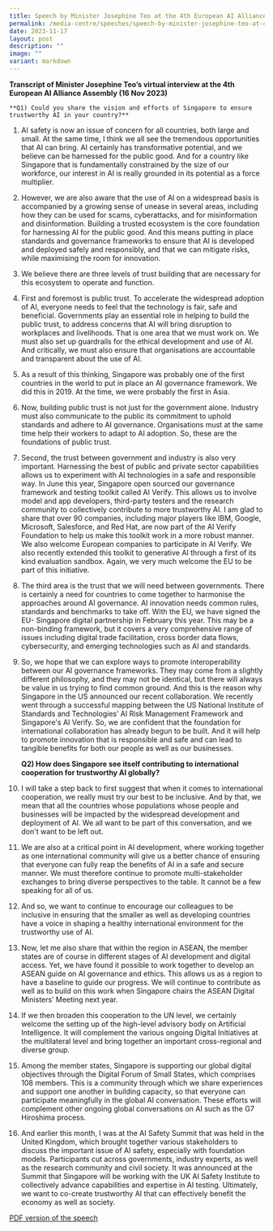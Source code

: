 ```yaml
---
title: Speech by Minister Josephine Teo at the 4th European AI Alliance Assembly
permalink: /media-centre/speeches/speech-by-minister-josephine-teo-at-4th-european-ai-alliance-assembly/
date: 2023-11-17
layout: post
description: ""
image: ""
variant: markdown
---
```

**Transcript of Minister Josephine Teo’s virtual interview at the 4th European AI Alliance Assembly (16 Nov 2023)**

    **Q1) Could you share the vision and efforts of Singapore to ensure trustworthy AI in your country?**
		
1. AI safety is now an issue of concern for all countries, both large and small. At the same time, I think we all see the tremendous opportunities that AI can bring. AI certainly has transformative potential, and we believe can be harnessed for the public good. And for a country like Singapore that is fundamentally constrained by the size of our workforce, our interest in AI is really grounded in its potential as a force multiplier.

2. However, we are also aware that the use of AI on a widespread basis is accompanied by a growing sense of unease in several areas, including how they can be used for scams, cyberattacks, and for misinformation and disinformation. Building a trusted ecosystem is the core foundation for harnessing AI for the public good. And this means putting in place standards and governance frameworks to ensure that AI is developed and deployed safely and responsibly, and that we can mitigate risks, while maximising the room for innovation.

3. We believe there are three levels of trust building that are necessary for this ecosystem to operate and function.

4. First and foremost is public trust. To accelerate the widespread adoption of AI, everyone needs to feel that the technology is fair, safe and beneficial. Governments play an essential role in helping to build the public trust, to address concerns that AI will bring disruption to workplaces and livelihoods. That is one area that we must work on. We must also set up guardrails for the ethical development and use of AI. And critically, we must also ensure that organisations are accountable and transparent about the use of AI.

5. As a result of this thinking, Singapore was probably one of the first countries in the world to put in place an AI governance framework. We did this in 2019. At the time, we were probably the first in Asia.

6. Now, building public trust is not just for the government alone. Industry must also communicate to the public its commitment to uphold standards and adhere to AI governance. Organisations must at the same time help their workers to adapt to AI adoption. So, these are the foundations of public trust.

7. Second, the trust between government and industry is also very important. Harnessing the best of public and private sector capabilities allows us to experiment with AI technologies in a safe and responsible way. In June this year, Singapore open sourced our governance framework and testing toolkit called AI Verify. This allows us to involve model and app developers, third-party testers and the research community to collectively contribute to more trustworthy AI. I am glad to share that over 90 companies, including major players like IBM, Google, Microsoft, Salesforce, and Red Hat, are now part of the AI Verify Foundation to help us make this toolkit work in a more robust manner. We also welcome European companies to participate in AI Verify. We also recently extended this toolkit to generative AI through a first of its kind evaluation sandbox. Again, we very much welcome the EU to be part of this initiative.

8. The third area is the trust that we will need between governments. There is certainly a need for countries to come together to harmonise the approaches around AI governance. AI innovation needs common rules, standards and benchmarks to take off. With the EU, we have signed the EU- Singapore digital partnership in February this year. This may be a non-binding framework, but it covers a very comprehensive range of issues including digital trade facilitation, cross border data flows, cybersecurity, and emerging technologies such as AI and standards.

9. So, we hope that we can explore ways to promote interoperability between our AI governance frameworks. They may come from a slightly different philosophy, and they may not be identical, but there will always be value in us trying to find common ground. And this is the reason why Singapore in the US announced our recent collaboration. We recently went through a successful mapping between the US National Institute of Standards and Technologies’ AI Risk Management Framework and Singapore's AI Verify. So, we are confident that the foundation for international collaboration has already begun to be built. And it will help to promote innovation that is responsible and safe and can lead to tangible benefits for both our people as well as our businesses.

    **Q2) How does Singapore see itself contributing to international cooperation for trustworthy AI globally?**

10. I will take a step back to first suggest that when it comes to international cooperation, we really must try our best to be inclusive. And by that, we mean that all the countries whose populations whose people and businesses will be impacted by the widespread development and deployment of AI. We all want to be part of this conversation, and we don't want to be left out.

11. We are also at a critical point in AI development, where working together as one international community will give us a better chance of ensuring that everyone can fully reap the benefits of AI in a safe and secure manner. We must therefore continue to promote multi-stakeholder exchanges to bring diverse perspectives to the table. It cannot be a few speaking for all of us.

12. And so, we want to continue to encourage our colleagues to be inclusive in ensuring that the smaller as well as developing countries have a voice in shaping a healthy international environment for the trustworthy use of AI.

13. Now, let me also share that within the region in ASEAN, the member states are of course in different stages of AI development and digital access. Yet, we have found it possible to work together to develop an ASEAN guide on AI governance and ethics. This allows us as a region to have a baseline to guide our progress. We will continue to contribute as well as to build on this work when Singapore chairs the ASEAN Digital Ministers’ Meeting next year.

14. If we then broaden this cooperation to the UN level, we certainly welcome the setting up of the high-level advisory body on Artificial Intelligence. It will complement the various ongoing Digital Initiatives at the multilateral level and bring together an important cross-regional and diverse group.

15. Among the member states, Singapore is supporting our global digital objectives through the Digital Forum of Small States, which comprises 108 members. This is a community through which we share experiences and support one another in building capacity, so that everyone can participate meaningfully in the global AI conversation. These efforts will complement other ongoing global conversations on AI such as the G7 Hiroshima process.

16. And earlier this month, I was at the AI Safety Summit that was held in the United Kingdom, which brought together various stakeholders to discuss the important issue of AI safety, especially with foundation models. Participants cut across governments, industry experts, as well as the research community and civil society. It was announced at the Summit that Singapore will be working with the UK AI Safety Institute to collectively advance capabilities and expertise in AI testing. Ultimately, we want to co-create trustworthy AI that can effectively benefit the economy as well as society.

[PDF version of the speech](/files/Transcript_of_Minister_Josephine_Teos_virtual_interview_at_the_4th_European_AI_Alliance_Assembly.pdf)